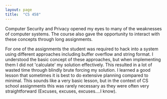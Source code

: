 ```yaml
---
layout: page
title:  "CS 458"
---
```


Computer Security and Privacy opened my eyes to many of the weaknesses of computer systems. The course also gave the opportunity to interact with these concepts through long assignments.


For one of the assignments the student was required to hack into a system using different approaches including buffer overflow and string format. I understood the basic concept of these approaches, but when implementing them I did not 'calculate' my solution effectively. This resulted in a lot of wasted time through blindly brute forcing my solution. I learned a good lesson that sometimes it is best to do extensive planning compared to minimal. This sounds like a very basic lesson, but in the context of CS school assignments this was rarely necessary as they were often very straightforward (Excuses, excuses, excuses....I know).
